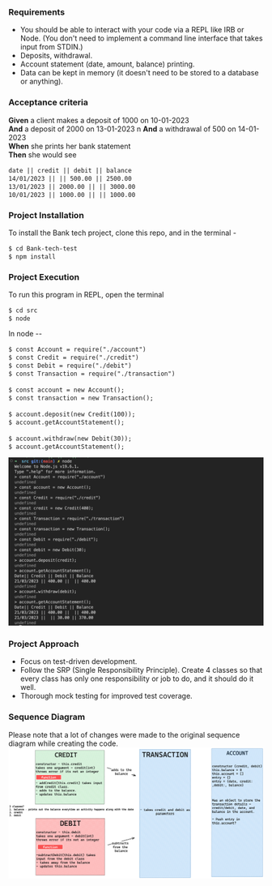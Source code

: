 ### Requirements

- You should be able to interact with your code via a REPL like IRB or Node. (You don't need to implement a command line interface that takes input from STDIN.)
- Deposits, withdrawal.
- Account statement (date, amount, balance) printing.
- Data can be kept in memory (it doesn't need to be stored to a database or anything).

### Acceptance criteria

**Given** a client makes a deposit of 1000 on 10-01-2023  
**And** a deposit of 2000 on 13-01-2023  n
**And** a withdrawal of 500 on 14-01-2023  
**When** she prints her bank statement  
**Then** she would see

```
date || credit || debit || balance
14/01/2023 || || 500.00 || 2500.00
13/01/2023 || 2000.00 || || 3000.00
10/01/2023 || 1000.00 || || 1000.00
```

### Project Installation
To install the Bank tech project, clone this repo, and in the terminal - 

```
$ cd Bank-tech-test
$ npm install
```
### Project Execution
To run this program in REPL, open the terminal

```
$ cd src
$ node
```
In node --
```
$ const Account = require("./account")
$ const Credit = require("./credit")
$ const Debit = require("./debit")
$ const Transaction = require("./transaction")

$ const account = new Account();
$ const transaction = new Transaction();

$ account.deposit(new Credit(100));
$ account.getAccountStatement();

$ account.withdraw(new Debit(30));
$ account.getAccountStatement();
```
![nodeExecutionScreenshot](https://github.com/sameerasood/Bank-tech-test/blob/5fe1ff37bafc274504fa164842057efe37830bab/nodeExecution.png)

### Project Approach 

- Focus on test-driven development.
- Follow the SRP (Single Responsibility Principle). Create 4 classes so that every class has only one responsibility or job to do, and it should do it well.
- Thorough mock testing for improved test coverage.


### Sequence Diagram

Please note that a lot of changes were made to the original sequence diagram while creating the code.
![sequence-diagram](https://github.com/sameerasood/Bank-tech-test/blob/main/sequence-diagram.png)







